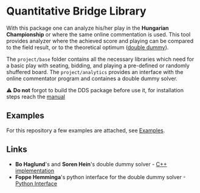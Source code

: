 # Quantitative Bridge Library

With this package one can analyze his/her play in the **Hungarian Championship** or where the same online commentation is used. This tool provides analyzer where the achieved score and playing can be compared to the field result, or to the theoretical optimum ([double dummy](https://www.fgbradleys.com/rules//Double%20Dummy%20Bridge.pdf)).

The `project/base` folder contains all the necessary libraries which need for a basic play with seating, bidding, and playing a pre-defined or randomly shuffered board. The `project/analytics` provides an interface with the online commentator program and containes a double dummy solver.

:warning: **Do not** forgot to build the DDS package before use it, for installation steps reach the [manual](https://github.com/antsticky/BridgeLib/tree/main/project/analytics/dds_project)

## Examples
For this repository a few examples are attached, see [Examples](https://github.com/antsticky/BridgeLib/tree/main/examples).


## Links
-  **Bo Haglund**'s and **Soren Hein**'s double dummy solver - [C++ implementation](https://github.com/dds-bridge/dds)
- **Foppe Hemminga**'s python interface for the double dummy solver -[Python Interface](https://github.com/Afwas/python-dds)
